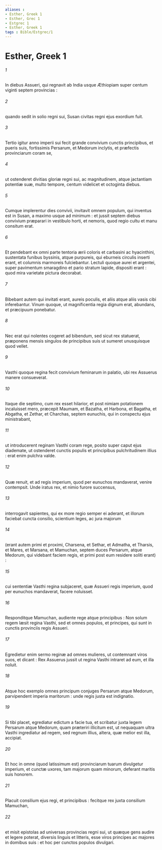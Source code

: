 ```yaml
---
aliases : 
- Esther, Greek 1
- Esther, Grec 1
- Estgrec 1
- Esther, Greek 1
tags : Bible/Estgrec/1
---
```


# Esther, Greek 1

###### 1
In diebus Assueri, qui regnavit ab India usque Æthiopiam super centum viginti septem provincias :
###### 2
quando sedit in solio regni sui, Susan civitas regni ejus exordium fuit.
###### 3
Tertio igitur anno imperii sui fecit grande convivium cunctis principibus, et pueris suis, fortissimis Persarum, et Medorum inclytis, et præfectis provinciarum coram se,
###### 4
ut ostenderet divitias gloriæ regni sui, ac magnitudinem, atque jactantiam potentiæ suæ, multo tempore, centum videlicet et octoginta diebus.
###### 5
Cumque implerentur dies convivii, invitavit omnem populum, qui inventus est in Susan, a maximo usque ad minimum : et jussit septem diebus convivium præparari in vestibulo horti, et nemoris, quod regio cultu et manu consitum erat.
###### 6
Et pendebant ex omni parte tentoria ærii coloris et carbasini ac hyacinthini, sustentata funibus byssinis, atque purpureis, qui eburneis circulis inserti erant, et columnis marmoreis fulciebantur. Lectuli quoque aurei et argentei, super pavimentum smaragdino et pario stratum lapide, dispositi erant : quod mira varietate pictura decorabat.
###### 7
Bibebant autem qui invitati erant, aureis poculis, et aliis atque aliis vasis cibi inferebantur. Vinum quoque, ut magnificentia regia dignum erat, abundans, et præcipuum ponebatur.
###### 8
Nec erat qui nolentes cogeret ad bibendum, sed sicut rex statuerat, præponens mensis singulos de principibus suis ut sumeret unusquisque quod vellet.
###### 9
Vasthi quoque regina fecit convivium feminarum in palatio, ubi rex Assuerus manere consueverat.
###### 10
Itaque die septimo, cum rex esset hilarior, et post nimiam potationem incaluisset mero, præcepit Maumam, et Bazatha, et Harbona, et Bagatha, et Abgatha, et Zethar, et Charchas, septem eunuchis, qui in conspectu ejus ministrabant,
###### 11
ut introducerent reginam Vasthi coram rege, posito super caput ejus diademate, ut ostenderet cunctis populis et principibus pulchritudinem illius : erat enim pulchra valde.
###### 12
Quæ renuit, et ad regis imperium, quod per eunuchos mandaverat, venire contempsit. Unde iratus rex, et nimio furore succensus,
###### 13
interrogavit sapientes, qui ex more regio semper ei aderant, et illorum faciebat cuncta consilio, scientium leges, ac jura majorum
###### 14
(erant autem primi et proximi, Charsena, et Sethar, et Admatha, et Tharsis, et Mares, et Marsana, et Mamuchan, septem duces Persarum, atque Medorum, qui videbant faciem regis, et primi post eum residere soliti erant) :
###### 15
cui sententiæ Vasthi regina subjaceret, quæ Assueri regis imperium, quod per eunuchos mandaverat, facere noluisset.
###### 16
Responditque Mamuchan, audiente rege atque principibus : Non solum regem læsit regina Vasthi, sed et omnes populos, et principes, qui sunt in cunctis provinciis regis Assueri.
###### 17
Egredietur enim sermo reginæ ad omnes mulieres, ut contemnant viros suos, et dicant : Rex Assuerus jussit ut regina Vasthi intraret ad eum, et illa noluit.
###### 18
Atque hoc exemplo omnes principum conjuges Persarum atque Medorum, parvipendent imperia maritorum : unde regis justa est indignatio.
###### 19
Si tibi placet, egrediatur edictum a facie tua, et scribatur juxta legem Persarum atque Medorum, quam præteriri illicitum est, ut nequaquam ultra Vasthi ingrediatur ad regem, sed regnum illius, altera, quæ melior est illa, accipiat.
###### 20
Et hoc in omne (quod latissimum est) provinciarum tuarum divulgetur imperium, et cunctæ uxores, tam majorum quam minorum, deferant maritis suis honorem.
###### 21
Placuit consilium ejus regi, et principibus : fecitque rex juxta consilium Mamuchan,
###### 22
et misit epistolas ad universas provincias regni sui, ut quæque gens audire et legere poterat, diversis linguis et litteris, esse viros principes ac majores in domibus suis : et hoc per cunctos populos divulgari.
